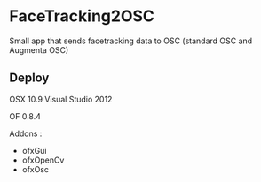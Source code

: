 # FaceTracking2OSC
Small app that sends facetracking data to OSC (standard OSC and Augmenta OSC)

## Deploy

OSX 10.9
Visual Studio 2012

OF 0.8.4

Addons :

- ofxGui
- ofxOpenCv
- ofxOsc
